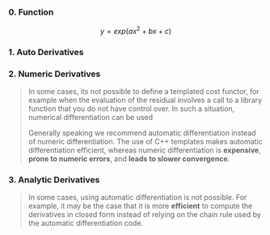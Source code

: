 <script type="text/javascript" async src="https://cdn.mathjax.org/mathjax/latest/MathJax.js?config=TeX-MML-AM_CHTML"> </script>

### 0. Function

$$
y=exp(ax^2+bx+c)
$$



### 1. Auto Derivatives



### 2. Numeric Derivatives

> In some cases, its not possible to define a templated cost functor, for example when the evaluation of the residual involves a call to a library function that you do not have control over.  In such a situation, numerical differentiation can be used
>
> Generally speaking we recommend automatic differentiation instead of numeric differentiation. The use of C++ templates makes automatic differentiation efficient, whereas numeric differentiation is **expensive**, **prone to numeric errors**, and **leads to slower convergence**.



### 3. Analytic Derivatives

> In some cases, using automatic differentiation is not possible. For example, it may be the case that it is more **efficient** to compute the derivatives in closed form instead of relying on the chain rule used by the automatic differentiation code.

